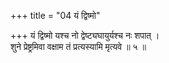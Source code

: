 +++
title = "04 यं द्विष्मो"

+++
यं द्विष्मो यश्च नो द्वेष्ट्यघायुर्यश्च नः शपात् ।  
शुने प्रेष्ट्रमिवा वक्षाम तं प्रत्यस्यामि मृत्यवे ॥ ५ ॥